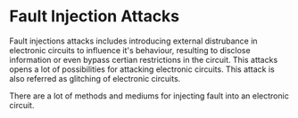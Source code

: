# Fault Injection Attacks 

Fault injections attacks includes introducing external distrubance in electronic circuits to influence it's behaviour, resulting to disclose information or even bypass certian restrictions in the circuit. This attacks opens a lot of possibilities for attacking electronic circuits. This attack is also referred as glitching of electronic circuits.

There are a lot of methods and mediums for injecting fault into an electronic circuit. 



